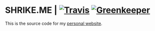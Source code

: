 # SHRIKE.ME | [![Travis](https://img.shields.io/travis/SShrike/website.svg)](https://travis-ci.org/SShrike/website) [![Greenkeeper](https://badges.greenkeeper.io/SShrike/website.svg)](https://greenkeeper.io/)

This is the source code for my [personal website](https://shrike.me/).

